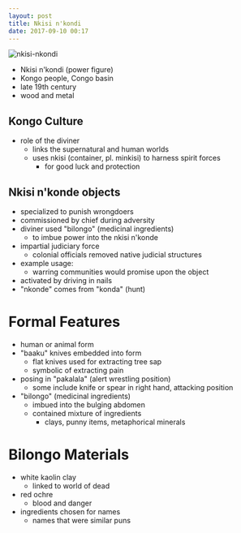 ```yaml
---
layout: post
title: Nkisi n'kondi
date: 2017-09-10 00:17
---
```


![nkisi-nkondi]

* Nkisi n'kondi (power figure)
* Kongo people, Congo basin
* late 19th century
* wood and metal

## Kongo Culture
* role of the diviner
  * links the supernatural and human worlds
  * uses nkisi (container, pl. minkisi) to harness spirit forces
    * for good luck and protection

## Nkisi n'konde objects
* specialized to punish wrongdoers
* commissioned by chief during adversity
* diviner used "bilongo" (medicinal ingredients)
    * to imbue power into the nkisi n'konde
* impartial judiciary force
  * colonial officials removed native judicial structures
* example usage:
  * warring communities would promise upon the object
* activated by driving in nails
* "nkonde" comes from "konda" (hunt)


# Formal Features
* human or animal form
* "baaku" knives embedded into form
  * flat knives used for extracting tree sap
  * symbolic of extracting pain
* posing in "pakalala" (alert wrestling position)
  * some include knife or spear in right hand, attacking position
* "bilongo" (medicinal ingredients)
  * imbued into the bulging abdomen
  * contained mixture of ingredients
    * clays, punny items, metaphorical minerals

# Bilongo Materials
* white kaolin clay
  * linked to world of dead
* red ochre
  * blood and danger
* ingredients chosen for names
  * names that were similar puns

[nkisi-nkondi]: https://upload.wikimedia.org/wikipedia/commons/5/5c/WLA_metmuseum_Kongo_Power_Figure_2.jpg
